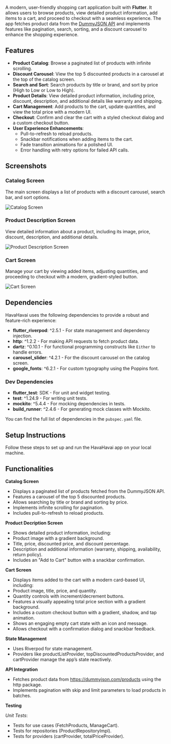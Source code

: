 
A modern, user-friendly shopping cart application built with **Flutter**. It allows users to browse products, view detailed product information, add items to a cart, and proceed to checkout with a seamless experience. The app fetches product data from the [DummyJSON API](https://dummyjson.com/products) and implements features like pagination, search, sorting, and a discount carousel to enhance the shopping experience.

## Features

- **Product Catalog**: Browse a paginated list of products with infinite scrolling.
- **Discount Carousel**: View the top 5 discounted products in a carousel at the top of the catalog screen.
- **Search and Sort**: Search products by title or brand, and sort by price (High to Low or Low to High).
- **Product Details**: View detailed product information, including price, discount, description, and additional details like warranty and shipping.
- **Cart Management**: Add products to the cart, update quantities, and view the total price with a modern UI.
- **Checkout**: Confirm and clear the cart with a styled checkout dialog and a custom checkout button.
- **User Experience Enhancements**:
  - Pull-to-refresh to reload products.
  - Snackbar notifications when adding items to the cart.
  - Fade transition animations for a polished UI.
  - Error handling with retry options for failed API calls.

## Screenshots

### Catalog Screen
The main screen displays a list of products with a discount carousel, search bar, and sort options.

![Catalog Screen](https://github.com/atalantadey/havahavai/tree/main/assignment_screenshots/homescreen.png)

### Product Description Screen
View detailed information about a product, including its image, price, discount, description, and additional details.

![Product Description Screen](https://github.com/atalantadey/havahavai/tree/main/assignment_screenshots/productscreen.png)

### Cart Screen
Manage your cart by viewing added items, adjusting quantities, and proceeding to checkout with a modern, gradient-styled button.

![Cart Screen](https://github.com/atalantadey/havahavai/tree/main/assignment_screenshots/cartscreen.png)

## Dependencies

HavaHavai uses the following dependencies to provide a robust and feature-rich experience:

- **flutter_riverpod**: ^2.5.1 - For state management and dependency injection.
- **http**: ^1.2.2 - For making API requests to fetch product data.
- **dartz**: ^0.10.1 - For functional programming constructs like `Either` to handle errors.
- **carousel_slider**: ^4.2.1 - For the discount carousel on the catalog screen.
- **google_fonts**: ^6.2.1 - For custom typography using the Poppins font.

### Dev Dependencies
- **flutter_test**: SDK - For unit and widget testing.
- **test**: ^1.24.9 - For writing unit tests.
- **mockito**: ^5.4.4 - For mocking dependencies in tests.
- **build_runner**: ^2.4.6 - For generating mock classes with Mockito.

You can find the full list of dependencies in the `pubspec.yaml` file.

## Setup Instructions

Follow these steps to set up and run the HavaHavai app on your local machine.

## Functionalities

**Catalog Screen**
- Displays a paginated list of products fetched from the DummyJSON API.
- Features a carousel of the top 5 discounted products.
- Allows searching by title or brand and sorting by price.
- Implements infinite scrolling for pagination.
- Includes pull-to-refresh to reload products.

**Product Decription Screen**
- Shows detailed product information, including:
- Product image with a gradient background.
- Title, price, discounted price, and discount percentage.
- Description and additional information (warranty, shipping, availability, return policy).
- Includes an "Add to Cart" button with a snackbar confirmation.

**Cart Screen**

- Displays items added to the cart with a modern card-based UI, including:
- Product image, title, price, and quantity.
- Quantity controls with increment/decrement buttons.
- Features a visually appealing total price section with a gradient background.
- Includes a custom checkout button with a gradient, shadow, and tap animation.
- Shows an engaging empty cart state with an icon and message.
- Allows checkout with a confirmation dialog and snackbar feedback.

**State Management**
- Uses Riverpod for state management.
- Providers like productListProvider, topDiscountedProductsProvider, and cartProvider manage the app’s state reactively.

**API Integration**
- Fetches product data from https://dummyjson.com/products using the http package.
- Implements pagination with skip and limit parameters to load products in batches.

**Testing**

*Unit Tests*:
- Tests for use cases (FetchProducts, ManageCart).
- Tests for repositories (ProductRepositoryImpl).
- Tests for providers (cartProvider, totalPriceProvider).